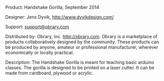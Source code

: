 Product: Handshake Gorilla, September 2014

Designer: Jens Dyvik, http://www.dyvikdesign.com/

Support:  support@obrary.com

Distributed by:  Obrary, Inc.  http://obrary.com.  Obrary is a marketplace of products collaboratively designed by the community. These products can be produced by anyone, amateur or professional manufacturer, wherever economically or locally practical.

Description:
The Handshake Gorilla is meant for teaching basic arduino classes.  The gorilla is designed to be printed on a laser cutter.  It can be made from cardboard, plywood or acrylic.